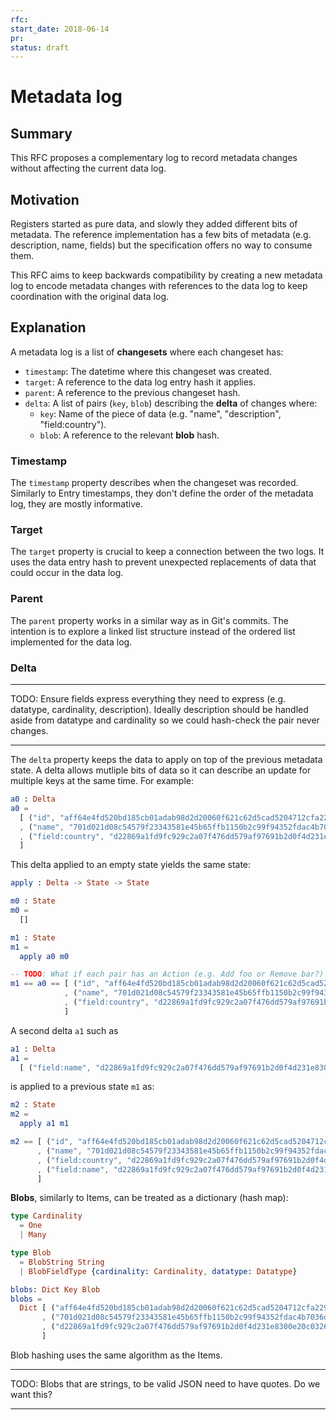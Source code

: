 ```yaml
---
rfc:
start_date: 2018-06-14
pr:
status: draft
---
```


# Metadata log

## Summary

This RFC proposes a complementary log to record metadata changes without
affecting the current data log.


## Motivation

Registers started as pure data, and slowly they added different bits of
metadata. The reference implementation has a few bits of metadata (e.g.
description, name, fields) but the specification offers no way to consume
them.

This RFC aims to keep backwards compatibility by creating a new metadata log
to encode metadata changes with references to the data log to keep
coordination with the original data log.


## Explanation

A metadata log is a list of **changesets** where each changeset has:

* `timestamp`: The datetime where this changeset was created.
* `target`: A reference to the data log entry hash it applies.
* `parent`: A reference to the previous changeset hash.
* `delta`: A list of pairs (`key`, `blob`) describing the **delta** of changes where:
  * `key`: Name of the piece of data (e.g. "name", "description",
      "field:country").
  * `blob`: A reference to the relevant **blob** hash.

### Timestamp

The `timestamp` property describes when the changeset was recorded. Similarly
to Entry timestamps, they don't define the order of the metadata log, they are
mostly informative.

### Target

The `target` property is crucial to keep a connection between the two logs. It
uses the data entry hash to prevent unexpected replacements of data that could
occur in the data log.

### Parent

The `parent` property works in a similar way as in Git's commits. The
intention is to explore a linked list structure instead of the ordered list
implemented for the data log.

### Delta

---

TODO: Ensure fields express everything they need to express (e.g. datatype,
cardinality, description). Ideally description should be handled aside from
datatype and cardinality so we could hash-check the pair never changes.

---

The `delta` property keeps the data to apply on top of the previous metadata
state. A delta allows mutliple bits of data so it can describe an update for
multiple keys at the same time. For example:

```elm
a0 : Delta
a0 =
  [ ("id", "aff64e4fd520bd185cb01adab98d2d20060f621c62d5cad5204712cfa2294ef7")
  , ("name", "701d021d08c54579f23343581e45b65ffb1150b2c99f94352fdac4b7036dbbd5")
  , ("field:country", "d22869a1fd9fc929c2a07f476dd579af97691b2d0f4d231e8300e20c0326dd6b")
  ]
```

This delta applied to an empty state yields the same state:

```elm
apply : Delta -> State -> State

m0 : State
m0 =
  []

m1 : State
m1 =
  apply a0 m0

-- TODO: What if each pair has an Action (e.g. Add foo or Remove bar?)
m1 == a0 == [ ("id", "aff64e4fd520bd185cb01adab98d2d20060f621c62d5cad5204712cfa2294ef7")
            , ("name", "701d021d08c54579f23343581e45b65ffb1150b2c99f94352fdac4b7036dbbd5")
            , ("field:country", "d22869a1fd9fc929c2a07f476dd579af97691b2d0f4d231e8300e20c0326dd6b")
            ]
```

A second delta `a1` such as

```elm
a1 : Delta
a1 =
  [ ("field:name", "d22869a1fd9fc929c2a07f476dd579af97691b2d0f4d231e8300e20c0326dd6b") ]
```

is applied to a previous state `m1` as:

```elm
m2 : State
m2 =
  apply a1 m1

m2 == [ ("id", "aff64e4fd520bd185cb01adab98d2d20060f621c62d5cad5204712cfa2294ef7")
      , ("name", "701d021d08c54579f23343581e45b65ffb1150b2c99f94352fdac4b7036dbbd5")
      , ("field:country", "d22869a1fd9fc929c2a07f476dd579af97691b2d0f4d231e8300e20c0326dd6b")
      , ("field:name", "d22869a1fd9fc929c2a07f476dd579af97691b2d0f4d231e8300e20c0326dd6b")
      ]
```

**Blobs**, similarly to Items, can be treated as a dictionary (hash map):

```elm
type Cardinality
  = One
  | Many

type Blob
  = BlobString String
  | BlobFieldType {cardinality: Cardinality, datatype: Datatype}

blobs: Dict Key Blob
blobs =
  Dict [ ("aff64e4fd520bd185cb01adab98d2d20060f621c62d5cad5204712cfa2294ef7", BlobString "country")
       , ("701d021d08c54579f23343581e45b65ffb1150b2c99f94352fdac4b7036dbbd5", BlobString "Country")
       , ("d22869a1fd9fc929c2a07f476dd579af97691b2d0f4d231e8300e20c0326dd6b", BlobFieldType {cardinality: One, datatype: DatatypeString})
       ]
```

Blob hashing uses the same algorithm as the Items.

---

TODO: Blobs that are strings, to be valid JSON need to have quotes. Do we want
this?

---
